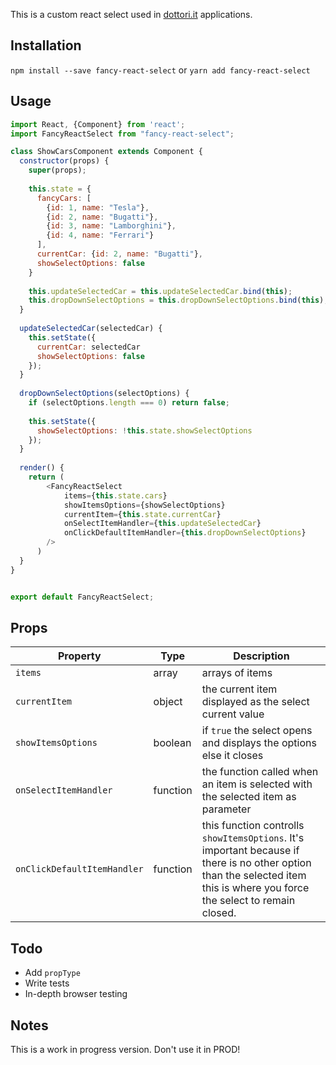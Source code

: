 This is a custom react select used in [dottori.it](https://www.dottori.it/) applications.

Installation
------------

`npm install --save fancy-react-select` or `yarn add fancy-react-select`

Usage
-----

```javascript
import React, {Component} from 'react';
import FancyReactSelect from "fancy-react-select";

class ShowCarsComponent extends Component {
  constructor(props) {
    super(props);
    
    this.state = {
      fancyCars: [
        {id: 1, name: "Tesla"}, 
        {id: 2, name: "Bugatti"},
        {id: 3, name: "Lamborghini"},
        {id: 4, name: "Ferrari"}
      ],
      currentCar: {id: 2, name: "Bugatti"},
      showSelectOptions: false
    }
    
    this.updateSelectedCar = this.updateSelectedCar.bind(this);
    this.dropDownSelectOptions = this.dropDownSelectOptions.bind(this);
  }
  
  updateSelectedCar(selectedCar) {
    this.setState({
      currentCar: selectedCar
      showSelectOptions: false
    });
  }
  
  dropDownSelectOptions(selectOptions) {
    if (selectOptions.length === 0) return false;
    
    this.setState({
      showSelectOptions: !this.state.showSelectOptions
    });
  }
  
  render() {
  	return (
        <FancyReactSelect 
            items={this.state.cars}
            showItemsOptions={showSelectOptions}
            currentItem={this.state.currentCar}
            onSelectItemHandler={this.updateSelectedCar}
            onClickDefaultItemHandler={this.dropDownSelectOptions}
        />
      )
  }
}


export default FancyReactSelect;
```

Props
-----  

| Property | Type | Description |
| -------- | ---- | ----------- |
| `items`  | array | arrays of items |
| `currentItem` | object | the current item displayed as the select current value |
| `showItemsOptions` | boolean | if `true` the select opens and displays the options else it closes |
| `onSelectItemHandler` | function | the function called when an item is selected with the selected item as parameter |
| `onClickDefaultItemHandler` | function | this function controlls `showItemsOptions`. It's important because if there is no other option than the selected item this is where you force the select to remain closed. |


Todo
----  

- Add `propType`
- Write tests
- In-depth browser testing

Notes
-----
This is a work in progress version. Don't use it in PROD!
